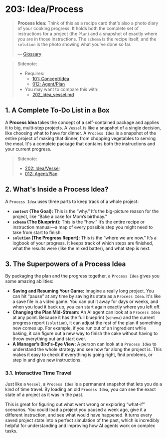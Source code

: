 # 203: Idea/Process

> **Process Idea:** Think of this as a recipe card that's also a photo diary of your cooking progress. It holds both the complete set of instructions for a project (the `Plan`) and a snapshot of exactly where you are in those instructions. The `schema` is the recipe itself, and the `solution` is the photo showing what you've done so far.
>
> — [Glossary](./000_glossary.md)

> Sidenote:
> - Requires:
>   - [101: Concept/Idea](./101_concept_idea.md)
>   - [012: Agent/Plan](./012_agent_plan.md)
> - You may want to compare this with:
>   - [202_idea_vessel.md](./202_idea_vessel.md)

## 1. A Complete To-Do List in a Box

A **Process Idea** takes the concept of a self-contained package and applies it to big, multi-step projects. A `Vessel` is like a snapshot of a single decision, like choosing what to have for dinner. A `Process Idea` is a snapshot of the entire project of making that dinner, from chopping vegetables to serving the meal. It's a complete package that contains both the instructions and your current progress.

> Sidenote:
> - [202: Idea/Vessel](./202_idea_vessel.md)
> - [012: Agent/Plan](./012_agent_plan.md)

## 2. What's Inside a Process Idea?

A `Process Idea` uses three parts to keep track of a whole project:

- **`context` (The Goal):** This is the “why.” It’s the big-picture reason for the project, like “Bake a cake for Mom’s birthday.”
- **`schema` (The Blueprint):** This is the “how.” It’s the entire recipe or instruction manual—a map of every possible step you might need to take from start to finish.
- **`solution` (The Progress Report):** This is the “where we are now.” It’s a logbook of your progress. It keeps track of which steps are finished, what the results were (like the mixed batter), and what step is next.

## 3. The Superpowers of a Process Idea

By packaging the plan and the progress together, a `Process Idea` gives you some amazing abilities:

- **Saving and Resuming Your Game:** Imagine a really long project. You can hit “pause” at any time by saving its state as a `Process Idea`. It's like a save file in a video game. You can put it away for days or weeks, and when you load it back up, you can start again exactly where you left off.
- **Changing the Plan Mid-Stream:** An AI agent can look at a `Process Idea` at any point. Because it has the full blueprint (`schema`) and the current progress report (`solution`), it can adjust the rest of the plan if something new comes up. For example, if you run out of an ingredient while baking, it can figure out a new way to finish the cake without having to throw everything out and start over.
- **A Manager’s Bird's-Eye View:** A person can look at a `Process Idea` to understand the whole strategy and see how far along the project is. This makes it easy to check if everything is going right, find problems, or step in and give new instructions.

### 3.1. Interactive Time Travel

Just like a `Vessel`, a `Process Idea` is a permanent snapshot that lets you do a kind of time travel. By loading an old `Process Idea`, you can see the exact state of a project as it was in the past.

This is great for figuring out what went wrong or exploring “what-if” scenarios. You could load a project you paused a week ago, give it a different instruction, and see what would have happened. It turns every saved project state into a perfect simulation of the past, which is incredibly helpful for understanding and improving how AI agents work on complex tasks.
